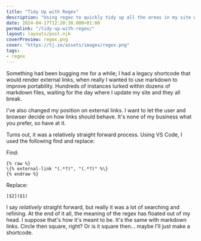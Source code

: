 ```yaml
---
title: "Tidy Up with Regex"
description: "Using regex to quickly tidy up all the areas in my site where I'm using a shortcode instead of markdown links."
date: 2024-04-17T12:20:38.000+01:00
permalink: "/tidy-up-with-regex/"
layout: layouts/post.njk
coverPreview: regex.png
cover: "https://tj.ie/assets/images/regex.png"
tags:
- regex
---
```


Something had been bugging me for a while; I had a legacy shortcode that would render external links, when really I wanted to use markdown to improve portability. Hundreds of instances lurked within dozens of markdown files, waiting for the day where I update my site and they all break.

I've also changed my position on external links. I want to let the user and browser decide on how links should behave. It's none of my business what you prefer, so have at it.

Turns out, it was a relatively straight forward process. Using VS Code, I used the following find and replace:

Find:

```
{% raw %}
\{% external-link "(.*?)", "(.*?)" %\}
{% endraw %}
```

Replace:

```
[$2]($1)
```

I say _relatively_ straight forward, but really it was a lot of searching and refining. At the end of it all, the meaning of the regex has floated out of my head. I suppose that's how it's meant to be. It's the same with markdown links. Circle then square, right? Or is it square then... maybe I'll just make a shortcode.
